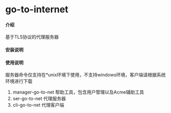 # go-to-internet

#### 介绍
基于TLS协议的代理服务器

#### 安装说明

#### 使用说明
服务器命令仅支持在*unix环境下使用，不支持windows环境，客户端请根据系统环境进行下载

1. manager-go-to-net 帮助工具，包含用户管理以及Acme辅助工具
2. ser-go-to-net 代理服务器
3. cli-go-to-net 代理客户端
